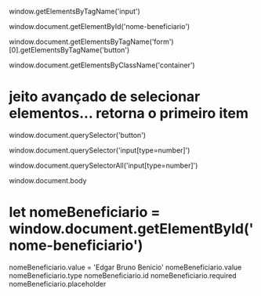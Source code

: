 window.getElementsByTagName('input')

window.document.getElementById('nome-beneficiario')

window.document.getElementsByTagName('form')[0].getElementsByTagName('button')

window.document.getElementsByClassName('container')

# jeito avançado de selecionar elementos... retorna o primeiro item 
window.document.querySelector('button')

window.document.querySelector('input[type=number]')

window.document.querySelectorAll('input[type=number]')

window.document.body

# let nomeBeneficiario = window.document.getElementById('nome-beneficiario')
nomeBeneficiario.value = 'Edgar Bruno Benicio'
nomeBeneficiario.value
nomeBeneficiario.type
nomeBeneficiario.id
nomeBeneficiario.required
nomeBeneficiario.placeholder